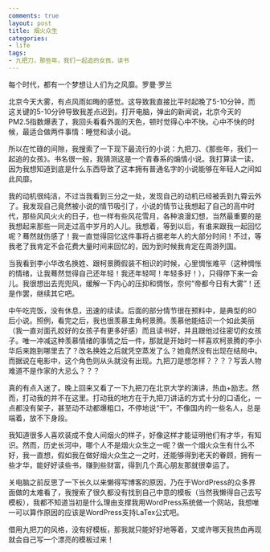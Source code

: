 ```yaml
---
comments: true
layout: post
title: 烟火众生
categories:
- life
tags:
- 九把刀，那些年，我们一起追的女孩，读书
---
```


每个时代，都有一个梦想让人们为之风靡。罗曼·罗兰

北京今天大雾，有点风雨如晦的感觉。这导致我直接比平时起晚了5-10分钟，而这关键的5-10分钟导致我差点迟到。打开电脑，弹出的新闻说，北京今天的PM2.5指数爆表了，我回头看看外面的天色，顿时觉得心中不快。心中不快的时候，最适合做两件事情：睡觉和读小说。

所以在忙碌的间隙，我搜索了一下现下最流行的小说：九把刀、《那些年，我们一起追的女孩》。书名很一般，我猜测这是一个青春系的煽情小说。我打算读一读，因为我想知道到底是什么东西导致了这本拥有普通名字的小说能够在年轻人之间如此风靡。

我的动机很纯洁，不过当我看到三分之一处，发现自己的动机已经被丢到九霄云外了。我发现自己竟然被小说的情节吸引了，小说的情节让我想起了自己的高中时代，那些风风火火的日子，也一样有些风花雪月，各种浪漫幻想，当然最重要的是我想起来那些一同走过高中岁月的人儿。我想着，等到以后，有谁来跟我一起回忆呢？蓦然就伤感了！我一直觉得回忆这件事将占据老年人的大部分时间！不过，等我老了我肯定不会花费大量时间来回忆的，因为到时候我肯定在周游列国。

当我看到李小华改名换姓、跟柯景腾假装不相识的时候，心里惆怅难平（这种惆怅的情绪，让我蓦然觉得自己还年轻！我还年轻呵！年轻多好！），只得停下来一会儿。我很想出去兜兜风，缓解一下内心的压抑和惆怅，奈何“帝都今日有大雾”！还是作罢，继续其它吧。

中午吃完饭，没有休息，迅速的续读。后面的部分情节很在预料中，是典型的80后小说。照例，看完之后，我也很羡慕主角柯景腾。羡慕他能结识一个如此美丽（我一直对面孔姣好的女孩子有更多好感）而且读书好，并且跟他过往密切的女孩子。唯一冲减这种羡慕情绪的事情之后一件，那就是开始时一样喜欢柯景腾的李小华后来跑到哪里去了？改名换姓之后就凭空蒸发了么？她竟然没有出现在结局中。而据说在电影中，这个角色则从头就没有出现。九把刀是想怎样？？？？写丢人物难道不是作家的大忌么？？？

真的有点入迷了。晚上回来又看了一下九把刀在北京大学的演讲，热血+励志。然而，打动我的并不在这里。打动我的地方在于九把刀讲话的方式十分的口语化，一点都没有架子，甚至动不动都爆粗口，不停地说“干”，不像国内的一些名人，总是端着，放不下身段。

我知道很多人喜欢装成不食人间烟火的样子，好像这样才能证明他们有才华，有知识。然而，历史长河中，哪个人不是烟火众生之一呢？做一个烟火众生有什么不好，我一直想，假如我在做好烟火众生之一之时，还能够得到老天的眷顾，拥有一些才华，能好好读些书，赚到些财富，得到几个真心朋友那就很幸运了。

关电脑之前反思了一下长久以来懒得写博客的原因，乃在于WordPress的众多界面做的太难看了，我搜索了很久都没有找到自己中意的模板（当然我懒得自己去写模板），我都不知道当初是什么理由支撑我用WordPress系统做一个网站，我想唯一可以算作原因的应该是WordPress支持LaTex公式吧。

借用九把刀的风格，没有好模板，那我就只能好好地等着，又或许哪天我热血再现就会自己写一个漂亮的模板过来！
